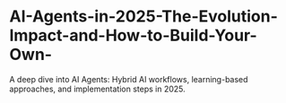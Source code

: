 # AI-Agents-in-2025-The-Evolution-Impact-and-How-to-Build-Your-Own-
A deep dive into AI Agents: Hybrid AI workflows, learning-based approaches, and implementation steps in 2025.
